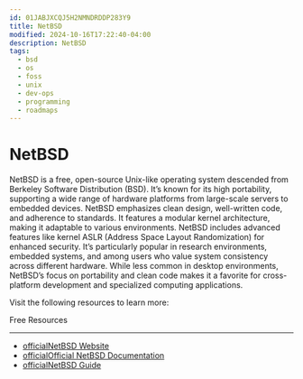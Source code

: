 ```yaml
---
id: 01JABJXCQJ5H2NMNDRDDP283Y9
title: NetBSD
modified: 2024-10-16T17:22:40-04:00
description: NetBSD
tags:
  - bsd
  - os
  - foss
  - unix
  - dev-ops
  - programming
  - roadmaps
---
```

# NetBSD

NetBSD is a free, open-source Unix-like operating system descended from Berkeley Software Distribution (BSD). It’s known for its high portability, supporting a wide range of hardware platforms from large-scale servers to embedded devices. NetBSD emphasizes clean design, well-written code, and adherence to standards. It features a modular kernel architecture, making it adaptable to various environments. NetBSD includes advanced features like kernel ASLR (Address Space Layout Randomization) for enhanced security. It’s particularly popular in research environments, embedded systems, and among users who value system consistency across different hardware. While less common in desktop environments, NetBSD’s focus on portability and clean code makes it a favorite for cross-platform development and specialized computing applications.

Visit the following resources to learn more:

Free Resources

---

- [officialNetBSD Website](https://netbsd.org/)
- [officialOfficial NetBSD Documentation](https://netbsd.org/docs/)
- [officialNetBSD Guide](https://netbsd.org/docs/guide/en/index.html)